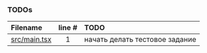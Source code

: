 ### TODOs
| Filename | line # | TODO |
|:------|:------:|:------|
| [src/main.tsx](src/main.tsx#L1) | 1 | начать делать тестовое задание |
